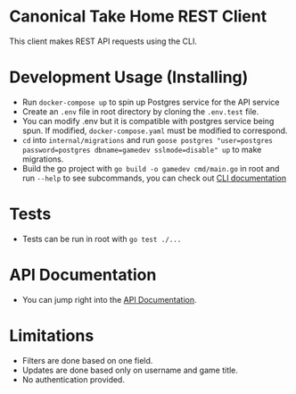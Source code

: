# Canonical Take Home REST Client

This client makes REST API requests using the CLI.

# Development Usage (Installing)

- Run `docker-compose up` to spin up Postgres service for the API service
- Create an `.env` file in root directory by cloning the `.env.test` file. 
- You can modify .env but it is compatible with postgres service being spun. If modified, `docker-compose.yaml` must be modified to correspond.
- `cd` into `internal/migrations` and run `goose postgres "user=postgres password=postgres dbname=gamedev sslmode=disable" up` to make migrations.
- Build the go project with `go build -o gamedev cmd/main.go` in root and run `--help` to see subcommands, you can check out [CLI documentation](CLIDocs.MD)

# Tests

- Tests can be run in root with `go test ./...` 

# API Documentation

- You can jump right into the [API Documentation](APIDocs.MD).

# Limitations

- Filters are done based on one field.
- Updates are done based only on username and game title.
- No authentication provided.
